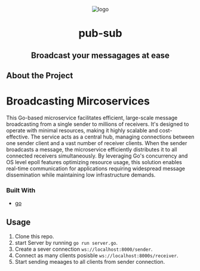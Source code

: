 <p align='center'> 
  <img src="https://github.com/user-attachments/assets/11fc9583-0460-4b18-bf2e-3412f67f76ba" alt="logo">
  <h1 align="center">pub-sub</h1>
  <h2 align="center">Broadcast your messagages at ease</h2>
</p>

## About the Project
# Broadcasting Mircoservices

This Go-based microservice facilitates efficient, large-scale message broadcasting from a single sender to millions of receivers. It's designed to operate with minimal resources, making it highly scalable and cost-effective. The service acts as a central hub, managing connections between one sender client and a vast number of receiver clients. When the sender broadcasts a message, the microservice efficiently distributes it to all connected receivers simultaneously. By leveraging Go's concurrency and OS level epoll features optimizing resource usage, this solution enables real-time communication for applications requiring widespread message dissemination while maintaining low infrastructure demands.

### Built With

- [go](https://go.dev/)

## Usage

1. Clone this repo.
2. start Server by running `go run server.go`.
3. Create a sever connection `ws://localhost:8000/sender`.
4. Connect as many clients posisble `ws://localhost:8000s/receiver`.
5. Start sending meaages to all clients from sender connection.
